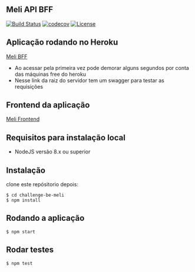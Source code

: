 ## Meli API BFF

[![Build Status](https://travis-ci.org/leonardosal/challenge-be-meli.svg?branch=master)](https://travis-ci.org/leonardosal/challenge-be-meli)
[![codecov](https://codecov.io/gh/leonardosal/challenge-be-meli/branch/master/graph/badge.svg)](https://codecov.io/gh/leonardosal/challenge-be-meli)
[![License](https://img.shields.io/badge/licence-MIT-blue.svg)](LICENSE)

##  Aplicação rodando no Heroku

[Meli BFF ](https://challenge-meli.herokuapp.com)
* Ao acessar pela primeira vez pode demorar alguns segundos por conta das máquinas free do heroku
* Nesse link da raiz do servidor tem um swagger para testar as requisições

## Frontend da aplicação

[Meli Frontend ](https://github.com/leonardosal/challenge-fe-meli)

## Requisitos para instalação local

* NodeJS versão 8.x ou superior

## Instalação

clone este repósitorio depois:

```
$ cd challenge-be-meli
$ npm install
```

## Rodando a aplicação

```
$ npm start
```

## Rodar testes

```
$ npm test
```
